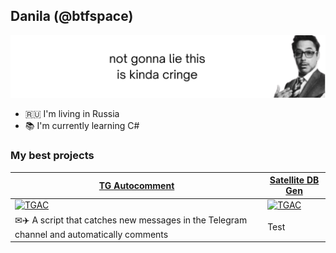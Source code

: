 ## Danila (@btfspace)
![](background.svg)

- 🇷🇺 I'm living in Russia
- 📚 I'm currently learning C#

### My best projects
| [TG Autocomment](https://github.com/btfspace/autocomment) | [Satellite DB Gen](https://github.com/satgen) |
| --- | --- |
| [<img width="200" alt="TGAC" src="https://www.rogovskoe.org/files/rogovskoe/news/2022/03.18/tg.png">](https://github.com/btfspace/autocomment) | [<img width="316" alt="TGAC" src="https://psihoman.ru/uploads/posts/2022-03/1646651175_10.jpg">](https://github.com/btfspace/satgen) |
| ✉✈️ A script that catches new messages in the Telegram channel and automatically comments | Test |
